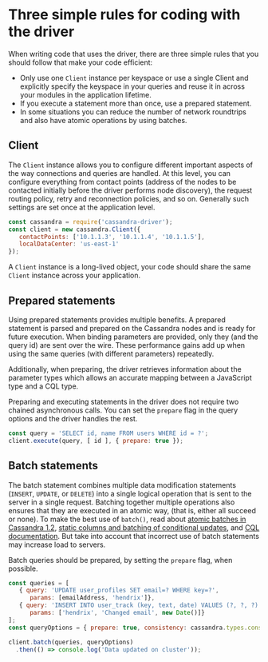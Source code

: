 # Three simple rules for coding with the driver

When writing code that uses the driver, there are three simple rules that you should follow that make your code
efficient:

- Only use one `Client` instance per keyspace or use a single Client and explicitly specify the keyspace in your queries
and reuse it in across your modules in the application lifetime.
- If you execute a statement more than once, use a prepared statement.
- In some situations you can reduce the number of network roundtrips and also have atomic operations by using batches.

## Client 

The `Client` instance allows you to configure different important aspects of the way connections and queries are
handled. At this level, you can configure everything from contact points (address of the nodes to be contacted initially
before the driver performs node discovery), the request routing policy, retry and reconnection policies, and so on.
Generally such settings are set once at the application level.

```javascript
const cassandra = require('cassandra-driver');
const client = new cassandra.Client({
   contactPoints: ['10.1.1.3', '10.1.1.4', '10.1.1.5'], 
   localDataCenter: 'us-east-1'
});
```

A `Client` instance is a long-lived object, your code should share the same `Client` instance across your application.

## Prepared statements 

Using prepared statements provides multiple benefits. A prepared statement is parsed and prepared on the Cassandra nodes
and is ready for future execution. When binding parameters are provided, only they (and the query id) are sent over
the wire. These performance gains add up when using the same queries (with different parameters) repeatedly. 

Additionally, when preparing, the driver retrieves information about the parameter types which allows an accurate 
mapping between a JavaScript type and a CQL type.

Preparing and executing statements in the driver does not require two chained asynchronous calls. You can set the
`prepare` flag in the query options and the driver handles the rest.

```javascript
const query = 'SELECT id, name FROM users WHERE id = ?';
client.execute(query, [ id ], { prepare: true });
```

## Batch statements 

The batch statement combines multiple data modification statements (`INSERT`, `UPDATE`, or `DELETE`) into a single
logical operation that is sent to the server in a single request.
Batching together multiple operations also ensures 
that they are executed in an atomic way, (that is, either all succeed or none). To make the best use of `batch()`, 
read about [atomic batches in Cassandra 1.2](http://www.datastax.com/dev/blog/atomic-batches-in-cassandra-1-2), 
[static columns and batching of conditional updates](http://www.datastax.com/dev/dev/blog/cql-in-2-0-6),
and [CQL documentation][batches]. But take into account that incorrect use of batch statements may
increase load to servers.

Batch queries should be prepared, by setting the `prepare` flag, when possible. 

```javascript
const queries = [
   { query: 'UPDATE user_profiles SET email=? WHERE key=?',
      params: [emailAddress, 'hendrix']},
   { query: 'INSERT INTO user_track (key, text, date) VALUES (?, ?, ?)',
      params: ['hendrix', 'Changed email', new Date()]}
];
const queryOptions = { prepare: true, consistency: cassandra.types.consistencies.localQuorum };

client.batch(queries, queryOptions)
  .then(() => console.log('Data updated on cluster'));
```

[batches]: https://docs.datastax.com/en/cql/3.3/cql/cql_using/useBatchTOC.html
